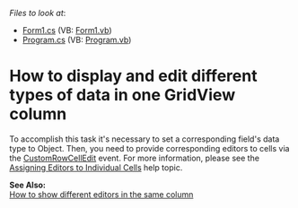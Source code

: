 <!-- default file list -->
*Files to look at*:

* [Form1.cs](./CS/WindowsApplication1/Form1.cs) (VB: [Form1.vb](./VB/WindowsApplication1/Form1.vb))
* [Program.cs](./CS/WindowsApplication1/Program.cs) (VB: [Program.vb](./VB/WindowsApplication1/Program.vb))
<!-- default file list end -->
# How to display and edit different types of data in one GridView column


<p>To accomplish this task it's necessary to set a corresponding field's data type to Object. Then, you need to provide corresponding editors to cells via the <a href="http://documentation.devexpress.com/#WindowsForms/DevExpressXtraGridViewsGridGridView_CustomRowCellEdittopic">CustomRowCellEdit</a> event. For more information, please see the <a href="http://documentation.devexpress.com/#WindowsForms/CustomDocument747">Assigning Editors to Individual Cells</a> help topic.</p><p><strong>See Also:</strong><br />
<a href="https://www.devexpress.com/Support/Center/p/A1091">How to show different editors in the same column</a></p>

<br/>



